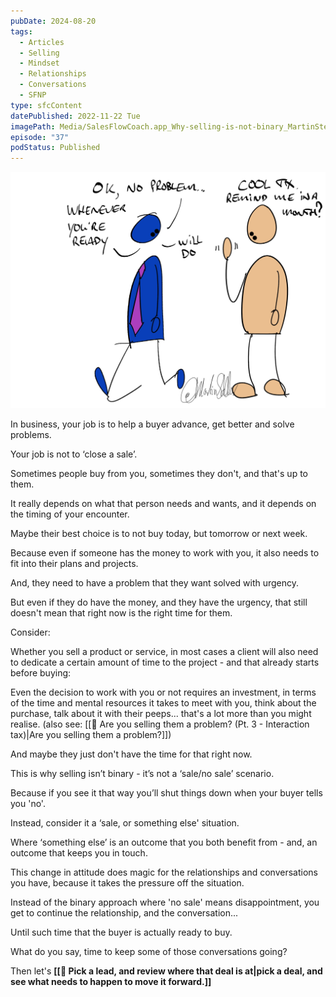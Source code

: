 ```yaml
---
pubDate: 2024-08-20
tags:
  - Articles
  - Selling
  - Mindset
  - Relationships
  - Conversations
  - SFNP
type: sfcContent
datePublished: 2022-11-22 Tue
imagePath: Media/SalesFlowCoach.app_Why-selling-is-not-binary_MartinStellar.png
episode: "37"
podStatus: Published
---
```


![](Media/SalesFlowCoach.app_Why-selling-is-not-binary_MartinStellar.png)

In business, your job is to help a buyer advance, get better and solve problems.

Your job is not to ‘close a sale’.

Sometimes people buy from you, sometimes they don't, and that's up to them.

It really depends on what that person needs and wants, and it depends on the timing of your encounter.

Maybe their best choice is to not buy today, but tomorrow or next week.

Because even if someone has the money to work with you, it also needs to fit into their plans and projects.

And, they need to have a problem that they want solved with urgency.

But even if they do have the money, and they have the urgency, that still doesn't mean that right now is the right time for them.

Consider:

Whether you sell a product or service, in most cases a client will also need to dedicate a certain amount of time to the project - and that already starts before buying:

Even the decision to work with you or not requires an investment, in terms of the time and mental resources it takes to meet with you, think about the purchase, talk about it with their peeps... that's a lot more than you might realise. (also see: [[📄 Are you selling them a problem? (Pt. 3 - Interaction tax)|Are you selling them a problem?]])

And maybe they just don't have the time for that right now.

This is why selling isn’t binary - it’s not a ‘sale/no sale’ scenario.

Because if you see it that way you’ll shut things down when your buyer tells you 'no'.

Instead, consider it a ‘sale, or something else' situation.

Where ‘something else’ is an outcome that you both benefit from - and, an outcome that keeps you in touch.

This change in attitude does magic for the relationships and conversations you have, because it takes the pressure off the situation.

Instead of the binary approach where 'no sale' means disappointment, you get to continue the relationship, and the conversation...

Until such time that the buyer is actually ready to buy.

What do you say, time to keep some of those conversations going?

Then let's **[[🔎 Pick a lead, and review where that deal is at|pick a deal, and see what needs to happen to move it forward.]]**